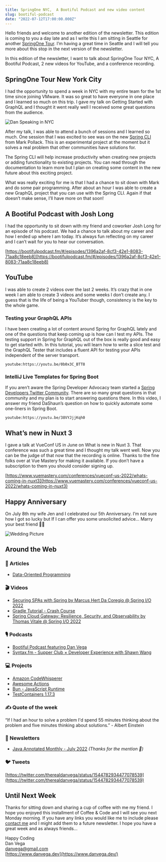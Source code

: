 ```yaml
---
title: SpringOne NYC,  A Bootiful Podcast and new video content
slug: bootiful-podcast
date: "2022-07-12T17:00:00.000Z"
---
```


Hello friends and welcome to another edition of the newsletter. This edition is coming to you a day late and as I write this I am sitting in Seattle for another [SpringOne Tour](https://tanzu.vmware.com/developer/springone-tour/2022/seattle/). I’m having a great time in Seattle and I will tell you more about this stop in the next version of the newsletter.

In this edition of the newsletter, I want to talk about SpringOne Tour NYC, A Bootiful Podcast, 2 new videos for YouTube, and a conference recording.

## SpringOne Tour New York City

I had the opportunity to spend a week in NYC with my entire team for the 1st time since joining VMware. It was so great to have everyone in one place and I learned so much on this trip. I gave my talk on Getting Started with GraphQL and I thought it went really well I received some great questions from the audience.

![Dan Speaking in NYC](/images/newsletter/2022/07/12/dan-nyc-talk.jpeg)

After my talk, I was able to attend a bunch of sessions and I learned so much. One session that I was excited to see was on the new [Spring CLI](https://github.com/spring-projects-experimental/spring-cli) from Mark Pollack. This is an experimental project at the moment but it solves a real problem that other communities have solutions for.

The Spring CLI will help increase productivity when creating new projects or adding functionality to existing projects. You can read through the documentation to learn more but I plan on creating some content in the new future about this exciting project.

What was really exciting for me is that I had a chance to sit down with Mark and do some pair programming. After about an hour I was able to create a new GraphQL project that you can use with the Spring CLI. Again if that doesn’t make sense, I’ll have more on that soon!

## A Bootiful Podcast with Josh Long

I had the opportunity to sit down with my friend and coworker Josh Long for an episode of his podcast. We had a chance to talk about my career and how I ended up where I am today. It’s always fun reflecting on my career and I can’t wait for you to hear our conversation.

[https://bootifulpodcast.fm/#/episodes/1396a2af-8cf3-42e1-8083-71aa8c18eeb8](https://bootifulpodcast.fm/#/episodes/1396a2af-8cf3-42e1-8083-71aa8c18eeb8)

## YouTube

I was able to create 2 videos over the last 2 weeks. It’s crazy that in one week I am able to create 3 videos and some weeks I don’t create any. I guess that is the life of being a YouTuber though, consistency is the key to the whole game.

### Testing your GraphQL APIs

I have been creating a lot of content around Spring for GraphQL lately and one of the questions that keep coming up is how can I test my APIs. The testing support in Spring for GraphQL out of the box is really good and easy to get started with. In this tutorial, you will learn how to write a slice test and the GraphQL Tester that includes a fluent API for testing your APIs independent of the server transport.

`youtube:https://youtu.be/0b0x3C_BTT8`

### IntelliJ Live Templates for Spring Boot

If you aren’t aware the Spring Developer Advocacy team started a [Spring Developers Twitter Community](https://twitter.com/i/communities/1496544801533091844). There are so many great questions in that community and my plan is to start answering questions there. In this video, I answer my friend DaShaun’s question on how to quickly automate some one-liners in Spring Boot.

`youtube:https://youtu.be/38VYJjjKqh0`

## What’s new in Nuxt 3

I gave a talk at VueConf US in June on What is new in Nuxt 3. That conference was such a great time and I thought my talk went well. Now you can be the judge of that now that the recording is online. Thanks to the fine folks over at Vue Mastery for making it available. If you don’t have a subscription to them you should consider signing up.

[https://www.vuemastery.com/conferences/vueconf-us-2022/whats-coming-in-nuxt3](https://www.vuemastery.com/conferences/vueconf-us-2022/whats-coming-in-nuxt3)

## Happy Anniversary

On July 8th my wife Jen and I celebrated our 5th Anniversary. I’m not sure how I got so lucky but If I can offer you some unsolicited advice… Marry your best friend 🤩🥳

![Wedding Picture](/images/newsletter/2022/07/12/wedding.png)

## Around the Web

### 📝 Articles

- [Data-Oriented Programming](https://www.infoq.com/articles/data-oriented-programming-java/)

### 🎬 Videos

- [Securing SPAs with Spring by Marcus Hert Da Coregio @ Spring I/O 2022](https://www.youtube.com/watch?v=AE_Srj6r4Rc&list=WL&index=2)
- [Gradle Tutorial - Crash Course](https://www.youtube.com/watch?v=gKPMKRnnbXU)
- [Spring Cloud Gateway: Resilience, Security, and Observability by Thomas Vitale @ Spring I/O 2022](https://www.youtube.com/watch?v=jkP199zzknw)

### 🎙 Podcasts

- [Bootiful Podcast featuring Dan Vega](https://bootifulpodcast.fm/#/episodes/1396a2af-8cf3-42e1-8083-71aa8c18eeb8)
- [Syntax.fm - Supper Club × Developer Experience with Shawn Wang](https://syntax.fm/show/478/supper-club-developer-experience-with-shawn-wang)

### 💻 Projects

- [Amazon CodeWhisperer](https://aws.amazon.com/fr/codewhisperer/)
- [Awesome Actions](https://github.com/sdras/awesome-actions)
- [Bun - JavaScript Runtime](https://bun.sh/)
- [TestContainers 1.17.3](https://twitter.com/testcontainers/status/1542115229605269505)

### ✍️ Quote of the week

“If I had an hour to solve a problem I'd spend 55 minutes thinking about the problem and five minutes thinking about solutions.” - Albert Einstein

### 📰 Newsletters

- [Java Annotated Monthly - July 2022](https://blog.jetbrains.com/idea/2022/07/java-annotated-monthly-july-2022/) *(Thanks for the mention 🤩)*

### 🐦 Tweets

[https://twitter.com/therealdanvega/status/1544782934477078539](https://twitter.com/therealdanvega/status/1544782934477078539)

## Until Next Week

Thanks for sitting down and sharing a cup of coffee with me my friend. I hope you enjoyed this installment of Coffee & Code and I will see you next Monday morning. If you have any links you would like me to include please [contact me](http://twitter.com/therealdanvega) and I might add them to a future newsletter. I hope you have a great week and as always friends...

Happy Coding<br/>
Dan Vega<br/>
danvega@gmail.com<br/>
[https://www.danvega.dev](https://www.danvega.dev/)
